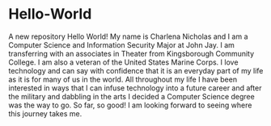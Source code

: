 # Hello-World
A new repository
Hello World! My name is Charlena Nicholas and I am a Computer Science and Information Security Major at John Jay. I am transferring with an associates in Theater from Kingsborough Community College. I am also a veteran of the United States Marine Corps. I love technology and can say with confidence that it is an everyday part of my life as it is for many of us in the world. All throughout my life I have been interested in ways that I can infuse technology into a future career and after the military and dabbling in the arts I decided a Computer Science degree was the way to go. So far, so good! I am looking forward to seeing where this journey takes me. 
